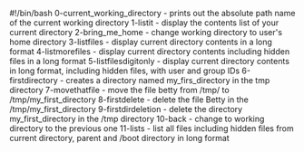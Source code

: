 #!/bin/bash
0-current_working_directory - prints out the absolute path name of the current working directory
1-listit - display the contents list of your current directory
2-bring_me_home - change working directory to user's home directory
3-listfiles - display current directory contents in a long format
4-listmorefiles - display current directory contents including hidden files in a long format
5-listfilesdigitonly - display current directory contents in long format, including hidden files, with user and group IDs
6-firstdirectory - creates a directory named my_firs_directory in the tmp directory
7-movethatfile - move the file betty from /tmp/ to /tmp/my_first_directory
8-firstdelete - delete the file Betty in the /tmp/my_first_directory
9-firstdirdeletion - delete the directory my_first_directory in the /tmp directory
10-back - change to working directory to the previous one
11-lists - list all files including hidden files from current directory, parent and /boot directory in long format
